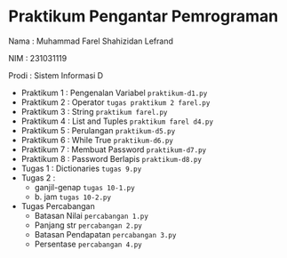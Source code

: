 # Praktikum Pengantar Pemrograman
<p> Nama : Muhammad Farel Shahizidan Lefrand </p>
<p> NIM : 231031119 </p>
<p> Prodi : Sistem Informasi D </p>
  
* Praktikum 1 : Pengenalan Variabel
  `praktikum-d1.py`
* Praktikum 2 : Operator
  `tugas praktikum 2 farel.py` 
* Praktikum 3 : String
  `praktikum farel.py`
* Praktikum 4 : List and Tuples
  `praktikum farel d4.py`
* Praktikum 5 : Perulangan
  `praktikum-d5.py`
* Praktikum 6 : While True
  `praktikum-d6.py`
* Praktikum 7 : Membuat Password
  `praktikum-d7.py`
* Praktikum 8 : Password Berlapis
  `praktikum-d8.py`
* Tugas 1 : Dictionaries
  `tugas 9.py`
* Tugas 2 :
    * ganjil-genap
 `tugas 10-1.py`
    * b. jam
  `tugas 10-2.py`
* Tugas Percabangan
    * Batasan Nilai
 `percabangan 1.py`
   * Panjang str
  `percabangan 2.py`
   * Batasan Pendapatan
  `percabangan 3.py`
   * Persentase
  `percabangan 4.py`
